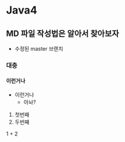 # Java4

## MD 파일 작성법은 알아서 찾아보자

- 수정된 master 브랜치

### 대충

#### 이런거나

- 이런거나
    - 아놔?


1. 첫번째
2. 두번쨰

1 + 2